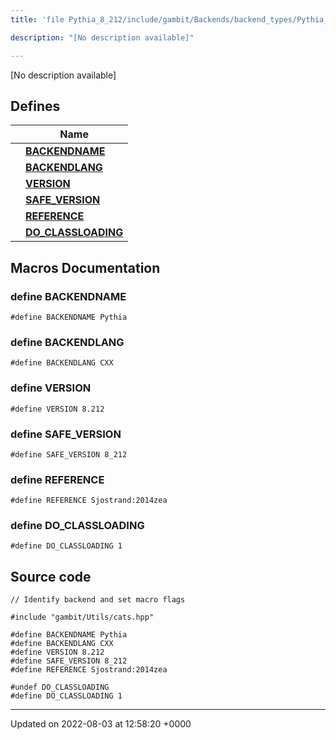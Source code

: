 ```yaml
---
title: 'file Pythia_8_212/include/gambit/Backends/backend_types/Pythia_8_212/identification.hpp'

description: "[No description available]"

---
```







[No description available]

## Defines

|                | Name           |
| -------------- | -------------- |
|  | **[BACKENDNAME](/documentation/code/colliderbit/files/include_2gambit_2backends_2backend__types_2pythia__8__212_2identification_8hpp/#define-backendname)**  |
|  | **[BACKENDLANG](/documentation/code/colliderbit/files/include_2gambit_2backends_2backend__types_2pythia__8__212_2identification_8hpp/#define-backendlang)**  |
|  | **[VERSION](/documentation/code/colliderbit/files/include_2gambit_2backends_2backend__types_2pythia__8__212_2identification_8hpp/#define-version)**  |
|  | **[SAFE_VERSION](/documentation/code/colliderbit/files/include_2gambit_2backends_2backend__types_2pythia__8__212_2identification_8hpp/#define-safe-version)**  |
|  | **[REFERENCE](/documentation/code/colliderbit/files/include_2gambit_2backends_2backend__types_2pythia__8__212_2identification_8hpp/#define-reference)**  |
|  | **[DO_CLASSLOADING](/documentation/code/colliderbit/files/include_2gambit_2backends_2backend__types_2pythia__8__212_2identification_8hpp/#define-do-classloading)**  |




## Macros Documentation

### define BACKENDNAME

```
#define BACKENDNAME Pythia
```


### define BACKENDLANG

```
#define BACKENDLANG CXX
```


### define VERSION

```
#define VERSION 8.212
```


### define SAFE_VERSION

```
#define SAFE_VERSION 8_212
```


### define REFERENCE

```
#define REFERENCE Sjostrand:2014zea
```


### define DO_CLASSLOADING

```
#define DO_CLASSLOADING 1
```


## Source code

```
// Identify backend and set macro flags

#include "gambit/Utils/cats.hpp"

#define BACKENDNAME Pythia
#define BACKENDLANG CXX
#define VERSION 8.212
#define SAFE_VERSION 8_212
#define REFERENCE Sjostrand:2014zea

#undef DO_CLASSLOADING
#define DO_CLASSLOADING 1
```


-------------------------------

Updated on 2022-08-03 at 12:58:20 +0000
